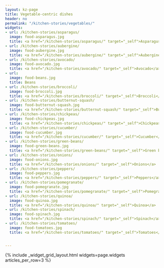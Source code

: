 ```yaml
---
layout: kz-page
title: Vegetable-centric dishes
header: no
permalink: "/kitchen-stories/vegetables/"
widgets:
- url: /kitchen-stories/asparagus/
  image: food-asparagus.jpg
  title: <a href="/kitchen-stories/asparagus/" target="_self">Asparagus</a>
- url: /kitchen-stories/aubergine/
  image: food-aubergine.jpg
  title: <a href="/kitchen-stories/aubergine/" target="_self">Aubergine</a>
- url: /kitchen-stories/avocado/
  image: food-avocado.jpg
  title: <a href="/kitchen-stories/avocado/" target="_self">Avocado</a>
- url: 
  image: food-beans.jpg
  title: Beans
- url: /kitchen-stories/broccoli/
  image: food-broccoli.jpg
  title: <a href="/kitchen-stories/broccoli/" target="_self">Broccoli</a>
- url: /kitchen-stories/butternut-squash/
  image: food-butternut-squash.jpg
  title: <a href="/kitchen-stories/butternut-squash/" target="_self">Butternut squash</a>
- url: /kitchen-stories/chickpeas/
  image: food-chickpeas.jpg
  title: <a href="/kitchen-stories/chickpeas/" target="_self">Chickpeas</a>
- url: /kitchen-stories/cucumber/
  image: food-cucumber.jpg
  title: <a href="/kitchen-stories/cucumber/" target="_self">Cucumber</a>
- url: /kitchen-stories/green-beans/
  image: food-green-beans.jpg
  title: <a href="/kitchen-stories/green-beans/" target="_self">Green beans</a>
- url: /kitchen-stories/onions/
  image: food-onions.jpg
  title: <a href="/kitchen-stories/onions/" target="_self">Onions</a>
- url: /kitchen-stories/peppers/
  image: food-peppers.jpg
  title: <a href="/kitchen-stories/peppers/" target="_self">Peppers</a>
- url: /kitchen-stories/pomegranate/
  image: food-pomegranate.jpg
  title: <a href="/kitchen-stories/pomegranate/" target="_self">Pomegranate</a>
- url: /kitchen-stories/quinoa/
  image: food-quinoa.jpg
  title: <a href="/kitchen-stories/quinoa/" target="_self">Quinoa</a>
- url: /kitchen-stories/spinach/
  image: food-spinach.jpg
  title: <a href="/kitchen-stories/spinach/" target="_self">Spinach</a>
- url: /kitchen-stories/tomatoes/
  image: food-tomatoes.jpg
  title: <a href="/kitchen-stories/tomatoes/" target="_self">Tomatoes</a>


---
```


{% include _widget_grid_layout.html widgets=page.widgets articles_per_row=3 %}
